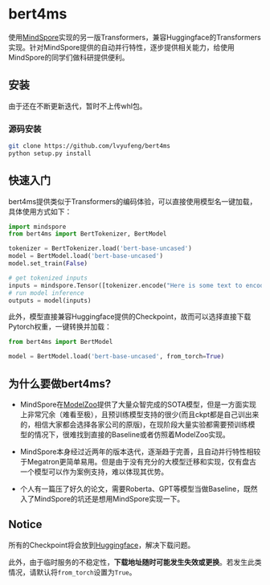 # bert4ms
使用[MindSpore](https://www.mindspore.cn/)实现的另一版Transformers，兼容Huggingface的Transformers实现。针对MindSpore提供的自动并行特性，逐步提供相关能力，给使用MindSpore的同学们做科研提供便利。

## 安装

由于还在不断更新迭代，暂时不上传whl包。

### 源码安装

```bash
git clone https://github.com/lvyufeng/bert4ms
python setup.py install
```

## 快速入门

bert4ms提供类似于Transformers的编码体验，可以直接使用模型名一键加载，具体使用方式如下：

```python
import mindspore
from bert4ms import BertTokenizer, BertModel

tokenizer = BertTokenizer.load('bert-base-uncased')
model = BertModel.load('bert-base-uncased')
model.set_train(False)

# get tokenized inputs
inputs = mindspore.Tensor([tokenizer.encode("Here is some text to encode", add_special_tokens=True)], mindspore.int32)
# run model inference
outputs = model(inputs)
```

此外，模型直接兼容Huggingface提供的Checkpoint，故而可以选择直接下载Pytorch权重，一键转换并加载：

```python
from bert4ms import BertModel

model = BertModel.load('bert-base-uncased', from_torch=True)
```

## 为什么要做bert4ms?

- MindSpore在[ModelZoo](http://gitee.com/mindspore/models)提供了大量众智完成的SOTA模型，但是一方面实现上非常冗余（难看至极），且预训练模型支持的很少(而且ckpt都是自己训出来的，相信大家都会选择各家公司的原版)，在现阶段大量实验都需要预训练模型的情况下，很难找到直接的Baseline或者仿照着ModelZoo实现。

- MindSpore本身经过近两年的版本迭代，逐渐趋于完善，且自动并行特性相较于Megatron更简单易用。但是由于没有充分的大模型迁移和实现，仅有盘古一个模型可以作为案例支持，难以体现其优势。

- 个人有一篇压了好久的论文，需要Roberta、GPT等模型当做Baseline，既然入了MindSpore的坑还是想用MindSpore实现一下。

## Notice

所有的Checkpoint将会放到[Huggingface](https://huggingface.co/lvyufeng)，解决下载问题。

此外，由于临时服务的不稳定性，**下载地址随时可能发生失效或更换**。若发生此类情况，请默认将`from_torch`设置为`True`。
